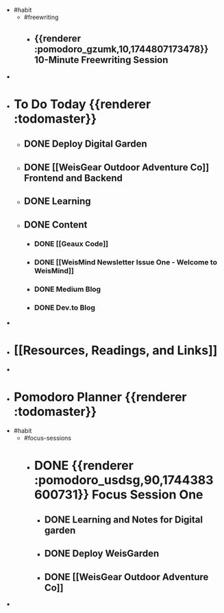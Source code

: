 - #habit
	- #freewriting
		- ## {{renderer :pomodoro_gzumk,10,1744807173478}} 10-Minute Freewriting Session
-
- # To Do Today {{renderer :todomaster}}
	- ## DONE Deploy Digital Garden
	- ## DONE [[WeisGear Outdoor Adventure Co]] Frontend and Backend
	- ## DONE Learning
	- ## DONE Content
		- ### DONE [[Geaux Code]]
		- ### DONE [[WeisMind Newsletter Issue One - Welcome to WeisMind]]
		- ### DONE Medium Blog
		- ### DONE Dev.to Blog
-
- # [[Resources, Readings, and Links]]
-
- # Pomodoro Planner {{renderer :todomaster}}
- #habit
	- #focus-sessions
		- # DONE {{renderer :pomodoro_usdsg,90,1744383600731}} Focus Session One
			- ## DONE Learning and Notes for Digital garden
			- ## DONE Deploy WeisGarden
			- ## DONE [[WeisGear Outdoor Adventure Co]]
-